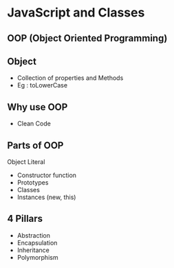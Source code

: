 # JavaScript and Classes

## OOP (Object Oriented Programming)

## Object 
- Collection of properties and Methods
- Eg : toLowerCase

## Why use OOP
- Clean Code

## Parts of OOP
Object Literal

- Constructor function
- Prototypes
- Classes
- Instances (new, this)

## 4 Pillars
- Abstraction
- Encapsulation
- Inheritance
- Polymorphism

